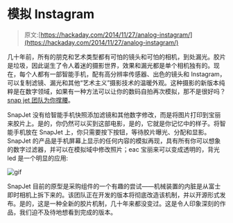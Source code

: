# 模拟 Instagram

> 原文:[https://hackaday.com/2014/11/27/analog-instagram/](https://hackaday.com/2014/11/27/analog-instagram/)

几十年前，所有的朋克和艺术类型都有可怕的镜头和可怕的相机，到处漏光。胶片是垃圾，因此诞生了令人着迷的摄影世界，效果和漏光都是单个相机独有的。现在，每个人都有一部智能手机，配有高分辨率传感器、出色的镜头和 Instagram，可以复制滤镜、漏光和其他“艺术主义”摄影技术的温暖外观。这种摄影的新版本纯粹是在数字领域，如果有一种方法可以让你的数码自拍再次模拟，那不是很好吗？[snap jet 团队为你撑腰](https://www.kickstarter.com/projects/snapjet/snapjet-a-slim-portable-open-source-instant-film-p)。

SnapJet 没有给智能手机快照添加滤镜和其他数字修改，而是将图片打印到宝丽来胶片上。是的，你仍然可以买到这部电影，是的，它就是你记忆中的样子。将智能手机放在 SnapJet 上，你只需要按下按钮，等待胶片曝光、分配和显影。SnapJet 的产品是手机屏幕上显示的任何内容的模拟再现，具有所有你可以想象的数字过滤器，并可以在模拟域中修改照片；eac 宝丽来可以变成透明的，背光 led 是一个明显的应用:

![gif](../Images/967df3e57011b72049f114553ada558a.png)

SnapJet 目前的原型是采购组件的一个有趣的尝试——机械装置的内脏是从富士即时相机上拆下来的。该团队正在开发的版本将彻底改造该机制，并以开源形式发布。是的，这是一种全新的胶片机制，几十年来都没变过。这是令人印象深刻的作品，我们迫不及待地想看到完成的版本。